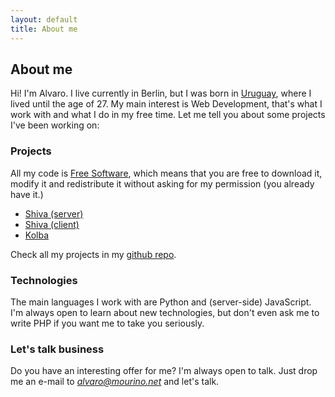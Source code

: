 ```yaml
---
layout: default
title: About me
---
```

<h2>
    About me
</h2>

Hi! I'm Alvaro. I live currently in Berlin, but I was born in
[Uruguay](https://en.wikipedia.org/wiki/Montevideo), where I lived until the
age of 27. My main interest is Web Development, that's what I work with and
what I do in my free time. Let me tell you about some projects I've been
working on:


<h3>
    Projects
</h3>

All my code is [Free Software](https://en.wikipedia.org/wiki/Free_software),
which means that you are free to download it, modify it and redistribute it
without asking for my permission (you already have it.)

<ul>
    <li>
        <a href="https://github.com/tooxie/shiva-server">Shiva (server)</a>
    </li>
    <li>
        <a href="https://github.com/tooxie/shiva-client">Shiva (client)</a>
    </li>
    <li>
        <a href="https://github.com/tooxie/kolba">Kolba</a>
    </li>
</ul>

Check all my projects in my <a href="https://github.com/tooxie">github repo</a>.

<h3>
    Technologies
</h3>

The main languages I work with are Python and (server-side) JavaScript. I'm
always open to learn about new technologies, but don't even ask me to write PHP
if you want me to take you seriously.


<h3>
    Let's talk business
</h3>

Do you have an interesting offer for me? I'm always open to talk. Just drop me
an e-mail to <i>alvaro@mourino.net</i> and let's talk.
